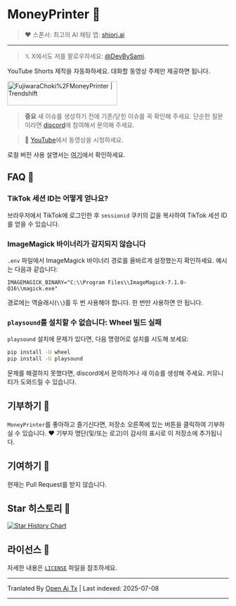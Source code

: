 # MoneyPrinter 💸

> ♥︎ 스폰서: 최고의 AI 채팅 앱: [shiori.ai](https://www.shiori.ai)
---

> 𝕏 X에서도 저를 팔로우하세요: [@DevBySami](https://x.com/DevBySami).

YouTube Shorts 제작을 자동화하세요. 대화할 동영상 주제만 제공하면 됩니다.

<a href="https://trendshift.io/repositories/7545" target="_blank"><img src="https://trendshift.io/api/badge/repositories/7545" alt="FujiwaraChoki%2FMoneyPrinter | Trendshift" style="width: 250px; height: 55px;" width="250" height="55"/></a>

> **중요** 새 이슈를 생성하기 전에 기존/닫힌 이슈를 꼭 확인해 주세요. 단순한 질문이라면 [discord](https://dsc.gg/fuji-community)에 참여해서 문의해 주세요.

> **🎥** [YouTube](https://youtu.be/mkZsaDA2JnA?si=pNne3MnluRVkWQbE)에서 동영상을 시청하세요.

로컬 버전 사용 설명서는 [여기](https://raw.githubusercontent.com/FujiwaraChoki/MoneyPrinter/main/Local.md)에서 확인하세요.

## FAQ 🤔

### TikTok 세션 ID는 어떻게 얻나요?

브라우저에서 TikTok에 로그인한 후 `sessionid` 쿠키의 값을 복사하여 TikTok 세션 ID를 얻을 수 있습니다.

### ImageMagick 바이너리가 감지되지 않습니다

`.env` 파일에서 ImageMagick 바이너리 경로를 올바르게 설정했는지 확인하세요. 예시는 다음과 같습니다:

```env
IMAGEMAGICK_BINARY="C:\\Program Files\\ImageMagick-7.1.0-Q16\\magick.exe"
```

경로에는 역슬래시(`\\`)를 두 번 사용해야 합니다. 한 번만 사용하면 안 됩니다.

### `playsound`를 설치할 수 없습니다: Wheel 빌드 실패

`playsound` 설치에 문제가 있다면, 다음 명령어로 설치를 시도해 보세요:

```bash
pip install -U wheel
pip install -U playsound
```

문제를 해결하지 못했다면, discord에서 문의하거나 새 이슈를 생성해 주세요. 커뮤니티가 도와드릴 수 있습니다.

## 기부하기 🎁

`MoneyPrinter`를 좋아하고 즐기신다면, 저장소 오른쪽에 있는 버튼을 클릭하여 기부하실 수 있습니다. ❤️
기부자 명단(및/또는 로고)이 감사의 표시로 이 저장소에 추가됩니다.

## 기여하기 🤝

현재는 Pull Request를 받지 않습니다.

## Star 히스토리 🌟

[![Star History Chart](https://api.star-history.com/svg?repos=FujiwaraChoki/MoneyPrinter&type=Date)](https://star-history.com/#FujiwaraChoki/MoneyPrinter&Date)

## 라이선스 📝

자세한 내용은 [`LICENSE`](LICENSE) 파일을 참조하세요.

---

Tranlated By [Open Ai Tx](https://github.com/OpenAiTx/OpenAiTx) | Last indexed: 2025-07-08

---